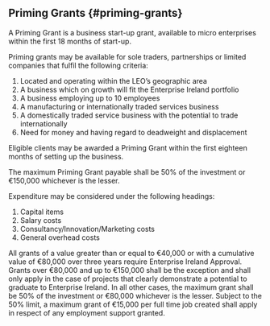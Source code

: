 ## Priming Grants {#priming-grants}

A Priming Grant is a business start-up grant, available to micro enterprises within the first 18 months of start-up.

Priming grants may be available for sole traders, partnerships or limited companies that fulfil the following criteria:

1.  Located and operating within the LEO’s geographic area
2.  A business which on growth will fit the Enterprise Ireland portfolio
3.  A business employing up to 10 employees 
4.  A manufacturing or internationally traded services business 
5.  A domestically traded service business with the potential to trade internationally
6.  Need for money and having regard to deadweight and displacement 

Eligible clients may be awarded a Priming Grant within the first eighteen months of setting up the business.

The maximum Priming Grant payable shall be 50% of the investment or €150,000 whichever is the lesser.

Expenditure may be considered under the following headings:

1.  Capital items
2.  Salary costs
3.  Consultancy/Innovation/Marketing costs
4.  General overhead costs

All grants of a value greater than or equal to €40,000 or with a cumulative value of €80,000 over three years require Enterprise Ireland Approval.  Grants over €80,000 and up to €150,000 shall be the exception and shall only apply in the case of projects that clearly demonstrate a potential to graduate to Enterprise Ireland.  In all other cases, the maximum grant shall be 50% of the investment or €80,000 whichever is the lesser.  Subject to the 50% limit, a maximum grant of €15,000 per full time job created shall apply in respect of any employment support granted.